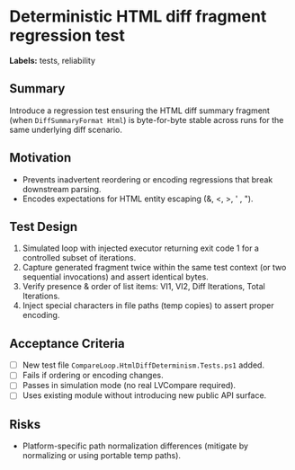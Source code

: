 # Deterministic HTML diff fragment regression test

**Labels:** tests, reliability

## Summary

Introduce a regression test ensuring the HTML diff summary fragment (when `DiffSummaryFormat Html`) is byte-for-byte stable across runs for the same underlying diff scenario.

## Motivation

- Prevents inadvertent reordering or encoding regressions that break downstream parsing.
- Encodes expectations for HTML entity escaping (&, <, >, ' , ").

## Test Design

1. Simulated loop with injected executor returning exit code 1 for a controlled subset of iterations.
2. Capture generated fragment twice within the same test context (or two sequential invocations) and assert identical bytes.
3. Verify presence & order of list items: VI1, VI2, Diff Iterations, Total Iterations.
4. Inject special characters in file paths (temp copies) to assert proper encoding.

## Acceptance Criteria

- [ ] New test file `CompareLoop.HtmlDiffDeterminism.Tests.ps1` added.
- [ ] Fails if ordering or encoding changes.
- [ ] Passes in simulation mode (no real LVCompare required).
- [ ] Uses existing module without introducing new public API surface.

## Risks

- Platform-specific path normalization differences (mitigate by normalizing or using portable temp paths).
